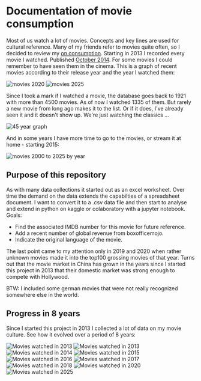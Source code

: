 # Documentation of movie consumption

Most of us watch a lot of movies. Concepts and key lines are used for cultural reference. Many of my friends refer to movies quite often, so I decided to review my [on consumption](https://hofkoh.de/2014/10/filmliste/). Starting in 2013 I recorded every movie I watched. Published [October 2014](https://hofkoh.de/2015/06/medienkonsum-die-zweite/). For some movies I could remember to have seen them in the cinema. This is a graph of recent movies according to their release year and the year I watched them:

![movies 2020](movies2020.png)
![movies 2025](movies2025.svg)


Since I took a mark if I watched a movie, the database goes back to 1921 with more than 4500 movies. As of now I watched 1335 of them. But rarely a new movie from long ago makes it to the list. Or if it does, I've already seen it and it doesn't show up. We're just watching the classics ...

![45 year graph](movies1975-2020.png)

And in some years I have more time to go to the movies, or stream it at home - starting 2015:

![movies 2000 to 2025 by year](movies2025per_year.svg)

## Purpose of this repository

As with many data collections it started out as an excel worksheet. Over time the demand on the data extends the capabilties of a spreadsheet document. I want to convert it to a .csv data file and then start to analyse and extend in python on kaggle or colaboratory with a jupyter notebook. Goals:

- Find the associated IMDB number for this movie for future reference.
- Add a recent number of global revenue from boxofficemojo.
- Indicate the original language of the movie.

The last point came to my attention only in 2019 and 2020 when rather unknown movies made it into the top100 grossing movies of that year. Turns out that the movie market in China has grown in the years since I started this project in 2013 that their domestic market was strong enough to compete with Hollywood.

BTW: I included some german movies that were not really recognized somewhere else in the world.

## Progress in 8 years

Since I started this project in 2013 I collected a lot of data on my movie culture. See how it evolved over a period of 8 years:

![Movies watched in 2013](movies2013.png)
![Movies watched in 2013](movies2014.png)
![Movies watched in 2014](movies2015.png)
![Movies watched in 2015](movies2016.png)
![Movies watched in 2016](movies2017.png)
![Movies watched in 2017](movies2018.png)
![Movies watched in 2018](movies2019.png)
![Movies watched in 2020](movies2020.png)
![Movies watched in 2025](movies2025.png)
